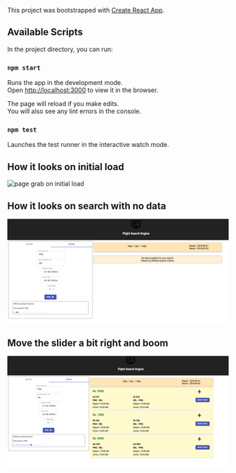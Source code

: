 This project was bootstrapped with [Create React App](https://github.com/facebookincubator/create-react-app).


## Available Scripts

In the project directory, you can run:

### `npm start`

Runs the app in the development mode.<br>
Open [http://localhost:3000](http://localhost:3000) to view it in the browser.

The page will reload if you make edits.<br>
You will also see any lint errors in the console.

### `npm test`

Launches the test runner in the interactive watch mode.<br>

## How it looks on initial load
![page grab on initial load](img/load.png)<br>

## How it looks on search with no data
![page grab on no data](img/nodata.png)<br>

## Move the slider a bit right and boom
![page grab on available data](img/data.png)<br>

